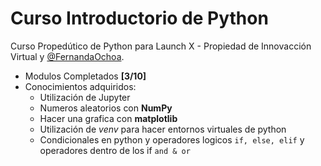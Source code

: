 # Curso Introductorio de Python
Curso Propedútico de Python para Launch X - Propiedad de Innovacción Virtual y [@FernandaOchoa](https://github.com/FernandaOchoa).

+ Modulos Completados **[3/10]**
+ Conocimientos adquiridos:
  + Utilización de Jupyter
  + Numeros aleatorios con __NumPy__
  + Hacer una grafica con __matplotlib__
  + Utilización de *venv* para hacer entornos virtuales de python
  + Condicionales en python y operadores logicos `if, else, elif` y operadores dentro de los if `and & or`